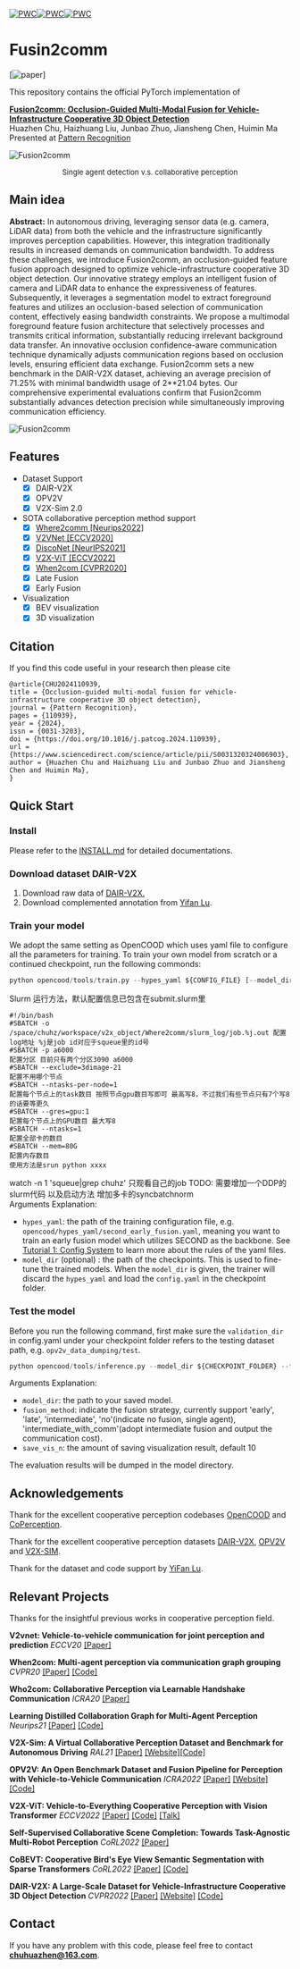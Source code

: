 [![PWC](https://img.shields.io/endpoint.svg?url=https://paperswithcode.com/badge/where2comm-communication-efficient/3d-object-detection-on-dair-v2x)](https://paperswithcode.com/sota/3d-object-detection-on-dair-v2x?p=where2comm-communication-efficient)[![PWC](https://img.shields.io/endpoint.svg?url=https://paperswithcode.com/badge/where2comm-communication-efficient/3d-object-detection-on-v2x-sim)](https://paperswithcode.com/sota/3d-object-detection-on-v2x-sim?p=where2comm-communication-efficient)[![PWC](https://img.shields.io/endpoint.svg?url=https://paperswithcode.com/badge/where2comm-communication-efficient/monocular-3d-object-detection-on-opv2v)](https://paperswithcode.com/sota/monocular-3d-object-detection-on-opv2v?p=where2comm-communication-efficient)
# Fusin2comm
[![paper](https://doi.org/10.1016/j.patcog.2024.110939)]


This repository contains the official PyTorch implementation of

[**Fusion2comm: Occlusion-Guided Multi-Modal Fusion for Vehicle-Infrastructure Cooperative 3D Object Detection </a>**](https://arxiv.org/abs/2209.12836)
<br>
Huazhen Chu, Haizhuang Liu, Junbao Zhuo, Jiansheng Chen, Huimin Ma
<br>
Presented at [Pattern Recognition](https://doi.org/10.1016/j.patcog.2024.110939)

![Fusion2comm](./images/dair_3d_18.gif)
<div align='center' ><font size='2'>Single agent detection v.s. collaborative perception</font></div>


## Main idea
**Abstract:** In autonomous driving, leveraging sensor data (e.g. camera, LiDAR data) from both the vehicle and the infrastructure significantly improves perception capabilities. However, this integration traditionally results in increased demands on communication bandwidth. To address these challenges, we introduce Fusion2comm, an occlusion-guided feature fusion approach designed to optimize vehicle-infrastructure cooperative 3D object detection. Our innovative strategy employs an intelligent fusion of camera and LiDAR data to enhance the expressiveness of features. Subsequently, it leverages a segmentation model to extract foreground features and utilizes an occlusion-based selection of communication content, effectively easing bandwidth constraints. We propose a multimodal foreground feature fusion architecture that selectively processes and transmits critical information, substantially reducing irrelevant background data transfer. An innovative occlusion confidence-aware communication technique dynamically adjusts communication regions based on occlusion levels, ensuring efficient data exchange. Fusion2comm sets a new benchmark in the DAIR-V2X dataset, achieving an average precision of 71.25% with minimal bandwidth usage of 2**21.04 bytes. Our comprehensive experimental evaluations confirm that Fusion2comm substantially advances detection precision while simultaneously improving communication efficiency. 

![Fusion2comm](./images/ab)

## Features

- Dataset Support
  - [x] DAIR-V2X
  - [x] OPV2V
  - [x] V2X-Sim 2.0

- SOTA collaborative perception method support
    - [x] [Where2comm [Neurips2022]](https://arxiv.org/abs/2209.12836)
    - [x] [V2VNet [ECCV2020]](https://arxiv.org/abs/2008.07519)
    - [x] [DiscoNet [NeurIPS2021]](https://arxiv.org/abs/2111.00643)
    - [x] [V2X-ViT [ECCV2022]](https://arxiv.org/abs/2203.10638)
    - [x] [When2com [CVPR2020]](https://arxiv.org/abs/2006.00176)
    - [x] Late Fusion
    - [x] Early Fusion

- Visualization
  - [x] BEV visualization
  - [x] 3D visualization

## Citation

If you find this code useful in your research then please cite

```
@article{CHU2024110939,
title = {Occlusion-guided multi-modal fusion for vehicle-infrastructure cooperative 3D object detection},
journal = {Pattern Recognition},
pages = {110939},
year = {2024},
issn = {0031-3203},
doi = {https://doi.org/10.1016/j.patcog.2024.110939},
url = {https://www.sciencedirect.com/science/article/pii/S0031320324006903},
author = {Huazhen Chu and Haizhuang Liu and Junbao Zhuo and Jiansheng Chen and Huimin Ma},
}
```

## Quick Start
### Install
Please refer to the [INSTALL.md](./docs/INSTALL.md) for detailed 
documentations. 

### Download dataset DAIR-V2X
1. Download raw data of [DAIR-V2X.](https://thudair.baai.ac.cn/cooptest)
2. Download complemented annotation from [Yifan Lu](https://github.com/yifanlu0227/CoAlign).


### Train your model
We adopt the same setting as OpenCOOD which uses yaml file to configure all the parameters for training. To train your own model from scratch or a continued checkpoint, run the following commonds:
```python
python opencood/tools/train.py --hypes_yaml ${CONFIG_FILE} [--model_dir  ${CHECKPOINT_FOLDER}]
```
Slurm 运行方法，默认配置信息已包含在submit.slurm里
```
#!/bin/bash
#SBATCH -o /space/chuhz/workspace/v2x_object/Where2comm/slurm_log/job.%j.out 配置log地址 %j是job id对应于squeue里的id号
#SBATCH -p a6000                                                             配置分区 目前只有两个分区3090 a6000
#SBATCH --exclude=3dimage-21                                                 配置不用哪个节点
#SBATCH --ntasks-per-node=1                                                  配置每个节点上的task数目 按照节点gpu数目写即可 最高写8，不过我们有些节点只有7个写8的话要等更久
#SBATCH --gres=gpu:1                                                         配置每个节点上的GPU数目 最大写8
#SBATCH --ntasks=1                                                           配置全部卡的数目
#SBATCH --mem=80G                                                            配置内存数目
使用方法是srun python xxxx
```
watch -n 1 'squeue|grep chuhz' 只观看自己的job
TODO: 需要增加一个DDP的slurm代码 以及启动方法 增加多卡的syncbatchnorm               
Arguments Explanation:
- `hypes_yaml`: the path of the training configuration file, e.g. `opencood/hypes_yaml/second_early_fusion.yaml`, meaning you want to train
an early fusion model which utilizes SECOND as the backbone. See [Tutorial 1: Config System](https://opencood.readthedocs.io/en/latest/md_files/config_tutorial.html) to learn more about the rules of the yaml files.
- `model_dir` (optional) : the path of the checkpoints. This is used to fine-tune the trained models. When the `model_dir` is
given, the trainer will discard the `hypes_yaml` and load the `config.yaml` in the checkpoint folder.

### Test the model
Before you run the following command, first make sure the `validation_dir` in config.yaml under your checkpoint folder
refers to the testing dataset path, e.g. `opv2v_data_dumping/test`.

```python
python opencood/tools/inference.py --model_dir ${CHECKPOINT_FOLDER} --fusion_method ${FUSION_STRATEGY} --save_vis_n ${amount}
```
Arguments Explanation:
- `model_dir`: the path to your saved model.
- `fusion_method`: indicate the fusion strategy, currently support 'early', 'late', 'intermediate', 'no'(indicate no fusion, single agent), 'intermediate_with_comm'(adopt intermediate fusion and output the communication cost).
- `save_vis_n`: the amount of saving visualization result, default 10

The evaluation results  will be dumped in the model directory.

## Acknowledgements
Thank for the excellent cooperative perception codebases [OpenCOOD](https://github.com/DerrickXuNu/OpenCOOD) and [CoPerception](https://github.com/coperception/coperception).

Thank for the excellent cooperative perception datasets [DAIR-V2X](https://thudair.baai.ac.cn/index), [OPV2V](https://mobility-lab.seas.ucla.edu/opv2v/) and [V2X-SIM](https://ai4ce.github.io/V2X-Sim/).

Thank for the dataset and code support by [YiFan Lu](https://github.com/yifanlu0227).

## Relevant Projects

Thanks for the insightful previous works in cooperative perception field.


**V2vnet: Vehicle-to-vehicle communication for joint perception and prediction** 
*ECCV20* [[Paper]](https://arxiv.org/abs/2008.07519) 

**When2com: Multi-agent perception via communication graph grouping** 
*CVPR20* [[Paper]](https://arxiv.org/abs/2006.00176) [[Code]](https://arxiv.org/abs/2006.00176)

**Who2com: Collaborative Perception via Learnable Handshake Communication** 
*ICRA20* [[Paper]](https://arxiv.org/abs/2003.09575?context=cs.RO)

**Learning Distilled Collaboration Graph for Multi-Agent Perception** 
*Neurips21* [[Paper]](https://arxiv.org/abs/2111.00643) [[Code]](https://github.com/DerrickXuNu/OpenCOOD)

**V2X-Sim: A Virtual Collaborative Perception Dataset and Benchmark for Autonomous Driving** 
*RAL21* [[Paper]](https://arxiv.org/abs/2111.00643) [[Website]](https://ai4ce.github.io/V2X-Sim/)[[Code]](https://github.com/ai4ce/V2X-Sim)

**OPV2V: An Open Benchmark Dataset and Fusion Pipeline for Perception with Vehicle-to-Vehicle Communication** 
*ICRA2022* [[Paper]](https://arxiv.org/abs/2109.07644) [[Website]](https://mobility-lab.seas.ucla.edu/opv2v/) [[Code]](https://github.com/DerrickXuNu/OpenCOOD)

**V2X-ViT: Vehicle-to-Everything Cooperative Perception with Vision Transformer** *ECCV2022* [[Paper]](https://arxiv.org/abs/2203.10638) [[Code]](https://github.com/DerrickXuNu/v2x-vit) [[Talk]](https://course.zhidx.com/c/MmQ1YWUyMzM1M2I3YzVlZjE1NzM=)

**Self-Supervised Collaborative Scene Completion: Towards Task-Agnostic Multi-Robot Perception** 
*CoRL2022* [[Paper]](https://openreview.net/forum?id=hW0tcXOJas2)

**CoBEVT: Cooperative Bird's Eye View Semantic Segmentation with Sparse Transformers** *CoRL2022* [[Paper]](https://arxiv.org/abs/2207.02202) [[Code]](https://github.com/DerrickXuNu/CoBEVT)

**DAIR-V2X: A Large-Scale Dataset for Vehicle-Infrastructure Cooperative 3D Object Detection** *CVPR2022* [[Paper]](https://arxiv.org/abs/2204.05575) [[Website]](https://thudair.baai.ac.cn/index) [[Code]](https://github.com/AIR-THU/DAIR-V2X)


## Contact

If you have any problem with this code, please feel free to contact **chuhuazhen@163.com**.
